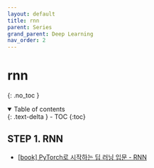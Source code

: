 ```yaml
---
layout: default
title: rnn
parent: Series
grand_parent: Deep Learning
nav_order: 2
---
```


# rnn
{: .no_toc }

<details open markdown="block">
  <summary>
    Table of contents
  </summary>
  {: .text-delta }
- TOC
{:toc}
</details>

<!------------------------------------ STEP ------------------------------------>

## STEP 1. RNN

* [[book] PyTorch로 시작하는 딥 러닝 입문 - RNN](https://wikidocs.net/60690)
